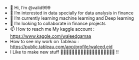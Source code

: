 - 👋 Hi, I’m @valid999
- 👀 I’m interested in data specially for data analysis in finance
- 🌱 I’m currently learning machine learning and Deep learning 
- 💞️ I’m looking to collaborate in finance projects 
- 📫 How to reach me  My kaggle account : https://www.kaggle.com/waleedgamaa
- How to see my work on Tableau : https://public.tableau.com/app/profile/waleed.eid
- I Like to make new stuff 🤖🤖🤖🤖🤖🤖🤖🤖🤖🤖🤖🤖🤖🤖🤖🤖🤖🤖🤖 !! 
<!---
valid999/valid999 is a ✨ special ✨ repository because its `README.md` (this file) appears on your GitHub profile.
You can click the Preview link to take a look at your changes.
--->
